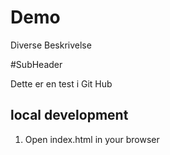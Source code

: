 # Demo

Diverse Beskrivelse 

#SubHeader

Dette er en test i Git Hub

 ## local development

 1. Open index.html in your browser
 